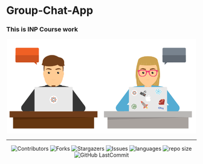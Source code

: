 # Group-Chat-App

<h3 align="left">This is INP Course work</h3>

<p align="center">
	<img src="https://github.com/hansakagaa/Private-Repo/blob/main/images/chat-programmer.gif?raw=true" alt="Chat" width="500">
</p>

---
<div align="center">

![Contributors](https://img.shields.io/github/contributors/hansakagaa/Group-Chat-App?&labelColor=black&color=18dcff&style=for-the-badge)
![Forks](https://img.shields.io/github/forks/hansakagaa/Group-Chat-App?&labelColor=black&color=0fb9b1&style=for-the-badge)
![Stargazers](https://img.shields.io/github/stars/hansakagaa/Group-Chat-App?&labelColor=black&color=0652DD&style=for-the-badge)
![Issues](https://img.shields.io/github/issues/hansakagaa/Group-Chat-App?&labelColor=black&color=eb2f06&style=for-the-badge)
![languages](https://img.shields.io/github/languages/count/hansakagaa/Group-Chat-App?color=c56cf0&labelColor=black&style=for-the-badge)
![repo size](https://img.shields.io/github/repo-size/hansakagaa/Group-Chat-App?label=Repo%20Size&style=for-the-badge&labelColor=black&color=fff200)
![GitHub LastCommit](https://img.shields.io/github/last-commit/hansakagaa/Group-Chat-App?logo=github&labelColor=black&color=d1d8e0&style=for-the-badge)
</div>
